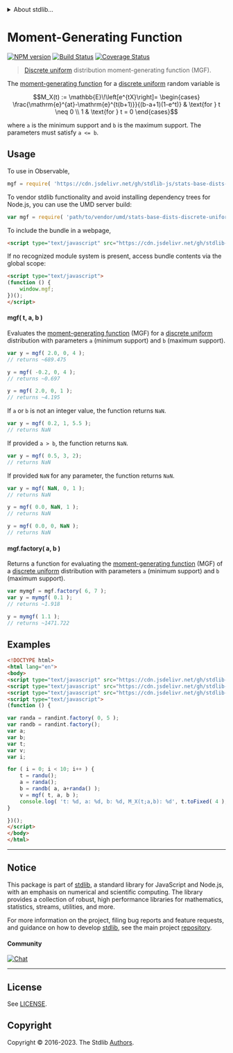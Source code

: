 <!--

@license Apache-2.0

Copyright (c) 2018 The Stdlib Authors.

Licensed under the Apache License, Version 2.0 (the "License");
you may not use this file except in compliance with the License.
You may obtain a copy of the License at

   http://www.apache.org/licenses/LICENSE-2.0

Unless required by applicable law or agreed to in writing, software
distributed under the License is distributed on an "AS IS" BASIS,
WITHOUT WARRANTIES OR CONDITIONS OF ANY KIND, either express or implied.
See the License for the specific language governing permissions and
limitations under the License.

-->


<details>
  <summary>
    About stdlib...
  </summary>
  <p>We believe in a future in which the web is a preferred environment for numerical computation. To help realize this future, we've built stdlib. stdlib is a standard library, with an emphasis on numerical and scientific computation, written in JavaScript (and C) for execution in browsers and in Node.js.</p>
  <p>The library is fully decomposable, being architected in such a way that you can swap out and mix and match APIs and functionality to cater to your exact preferences and use cases.</p>
  <p>When you use stdlib, you can be absolutely certain that you are using the most thorough, rigorous, well-written, studied, documented, tested, measured, and high-quality code out there.</p>
  <p>To join us in bringing numerical computing to the web, get started by checking us out on <a href="https://github.com/stdlib-js/stdlib">GitHub</a>, and please consider <a href="https://opencollective.com/stdlib">financially supporting stdlib</a>. We greatly appreciate your continued support!</p>
</details>

# Moment-Generating Function

[![NPM version][npm-image]][npm-url] [![Build Status][test-image]][test-url] [![Coverage Status][coverage-image]][coverage-url] <!-- [![dependencies][dependencies-image]][dependencies-url] -->

> [Discrete uniform][discrete-uniform-distribution] distribution moment-generating function (MGF).

<!-- Section to include introductory text. Make sure to keep an empty line after the intro `section` element and another before the `/section` close. -->

<section class="intro">

The [moment-generating function][mgf] for a [discrete uniform][discrete-uniform-distribution] random variable is

<!-- <equation class="equation" label="eq:discrete_uniform_mgf" align="center" raw="M_X(t) := \mathbb{E}\!\left[e^{tX}\right]= \begin{cases} \frac{\mathrm{e}^{at}-\mathrm{e}^{t(b+1)}}{(b-a+1)(1-e^t)} & \text{for } t \neq 0 \\ 1 & \text{for } t = 0 \end{cases}" alt="Moment-generating function (MGF) for a discrete uniform distribution."> -->

```math
M_X(t) := \mathbb{E}\!\left[e^{tX}\right]= \begin{cases} \frac{\mathrm{e}^{at}-\mathrm{e}^{t(b+1)}}{(b-a+1)(1-e^t)} & \text{for } t \neq 0 \\ 1 & \text{for } t = 0 \end{cases}
```

<!-- <div class="equation" align="center" data-raw-text="M_X(t) := \mathbb{E}\!\left[e^{tX}\right]= \begin{cases} \frac{\mathrm{e}^{at}-\mathrm{e}^{t(b+1)}}{(b-a+1)(1-e^t)} &amp; \text{for } t \neq 0 \\ 1 &amp; \text{for } t = 0 \end{cases}" data-equation="eq:discrete_uniform_mgf">
    <img src="https://cdn.jsdelivr.net/gh/stdlib-js/stdlib@591cf9d5c3a0cd3c1ceec961e5c49d73a68374cb/lib/node_modules/@stdlib/stats/base/dists/discrete-uniform/mgf/docs/img/equation_discrete_uniform_mgf.svg" alt="Moment-generating function (MGF) for a discrete uniform distribution.">
    <br>
</div> -->

<!-- </equation> -->

where `a` is the minimum support and `b` is the maximum support. The parameters must satisfy `a <= b`.

</section>

<!-- /.intro -->

<!-- Package usage documentation. -->



<section class="usage">

## Usage

To use in Observable,

```javascript
mgf = require( 'https://cdn.jsdelivr.net/gh/stdlib-js/stats-base-dists-discrete-uniform-mgf@v0.1.0-umd/browser.js' )
```

To vendor stdlib functionality and avoid installing dependency trees for Node.js, you can use the UMD server build:

```javascript
var mgf = require( 'path/to/vendor/umd/stats-base-dists-discrete-uniform-mgf/index.js' )
```

To include the bundle in a webpage,

```html
<script type="text/javascript" src="https://cdn.jsdelivr.net/gh/stdlib-js/stats-base-dists-discrete-uniform-mgf@v0.1.0-umd/browser.js"></script>
```

If no recognized module system is present, access bundle contents via the global scope:

```html
<script type="text/javascript">
(function () {
    window.mgf;
})();
</script>
```

#### mgf( t, a, b )

Evaluates the [moment-generating function][mgf] (MGF) for a [discrete uniform][discrete-uniform-distribution] distribution with parameters `a` (minimum support) and `b` (maximum support).

```javascript
var y = mgf( 2.0, 0, 4 );
// returns ~689.475

y = mgf( -0.2, 0, 4 );
// returns ~0.697

y = mgf( 2.0, 0, 1 );
// returns ~4.195
```

If `a` or `b` is not an integer value, the function returns `NaN`.

```javascript
var y = mgf( 0.2, 1, 5.5 );
// returns NaN
```

If provided `a > b`, the function returns `NaN`.

```javascript
var y = mgf( 0.5, 3, 2);
// returns NaN
```

If provided `NaN` for any parameter, the function returns `NaN`.

```javascript
var y = mgf( NaN, 0, 1 );
// returns NaN

y = mgf( 0.0, NaN, 1 );
// returns NaN

y = mgf( 0.0, 0, NaN );
// returns NaN
```

#### mgf.factory( a, b )

Returns a function for evaluating the [moment-generating function][mgf] (MGF) of a [discrete uniform][discrete-uniform-distribution] distribution with parameters `a` (minimum support) and `b` (maximum support).

```javascript
var mymgf = mgf.factory( 6, 7 );
var y = mymgf( 0.1 );
// returns ~1.918

y = mymgf( 1.1 );
// returns ~1471.722
```

</section>

<!-- /.usage -->

<!-- Package usage notes. Make sure to keep an empty line after the `section` element and another before the `/section` close. -->

<section class="notes">

</section>

<!-- /.notes -->

<!-- Package usage examples. -->

<section class="examples">

## Examples

<!-- eslint no-undef: "error" -->

```html
<!DOCTYPE html>
<html lang="en">
<body>
<script type="text/javascript" src="https://cdn.jsdelivr.net/gh/stdlib-js/random-base-discrete-uniform@umd/browser.js"></script>
<script type="text/javascript" src="https://cdn.jsdelivr.net/gh/stdlib-js/random-base-randu@umd/browser.js"></script>
<script type="text/javascript" src="https://cdn.jsdelivr.net/gh/stdlib-js/stats-base-dists-discrete-uniform-mgf@v0.1.0-umd/browser.js"></script>
<script type="text/javascript">
(function () {

var randa = randint.factory( 0, 5 );
var randb = randint.factory();
var a;
var b;
var t;
var v;
var i;

for ( i = 0; i < 10; i++ ) {
    t = randu();
    a = randa();
    b = randb( a, a+randa() );
    v = mgf( t, a, b );
    console.log( 't: %d, a: %d, b: %d, M_X(t;a,b): %d', t.toFixed( 4 ), a.toFixed( 4 ), b.toFixed( 4 ), v.toFixed( 4 ) );
}

})();
</script>
</body>
</html>
```

</section>

<!-- /.examples -->

<!-- Section to include cited references. If references are included, add a horizontal rule *before* the section. Make sure to keep an empty line after the `section` element and another before the `/section` close. -->

<section class="references">

</section>

<!-- /.references -->

<!-- Section for related `stdlib` packages. Do not manually edit this section, as it is automatically populated. -->

<section class="related">

</section>

<!-- /.related -->

<!-- Section for all links. Make sure to keep an empty line after the `section` element and another before the `/section` close. -->


<section class="main-repo" >

* * *

## Notice

This package is part of [stdlib][stdlib], a standard library for JavaScript and Node.js, with an emphasis on numerical and scientific computing. The library provides a collection of robust, high performance libraries for mathematics, statistics, streams, utilities, and more.

For more information on the project, filing bug reports and feature requests, and guidance on how to develop [stdlib][stdlib], see the main project [repository][stdlib].

#### Community

[![Chat][chat-image]][chat-url]

---

## License

See [LICENSE][stdlib-license].


## Copyright

Copyright &copy; 2016-2023. The Stdlib [Authors][stdlib-authors].

</section>

<!-- /.stdlib -->

<!-- Section for all links. Make sure to keep an empty line after the `section` element and another before the `/section` close. -->

<section class="links">

[npm-image]: http://img.shields.io/npm/v/@stdlib/stats-base-dists-discrete-uniform-mgf.svg
[npm-url]: https://npmjs.org/package/@stdlib/stats-base-dists-discrete-uniform-mgf

[test-image]: https://github.com/stdlib-js/stats-base-dists-discrete-uniform-mgf/actions/workflows/test.yml/badge.svg?branch=v0.1.0
[test-url]: https://github.com/stdlib-js/stats-base-dists-discrete-uniform-mgf/actions/workflows/test.yml?query=branch:v0.1.0

[coverage-image]: https://img.shields.io/codecov/c/github/stdlib-js/stats-base-dists-discrete-uniform-mgf/main.svg
[coverage-url]: https://codecov.io/github/stdlib-js/stats-base-dists-discrete-uniform-mgf?branch=v0.1.0

<!--

[dependencies-image]: https://img.shields.io/david/stdlib-js/stats-base-dists-discrete-uniform-mgf.svg
[dependencies-url]: https://david-dm.org/stdlib-js/stats-base-dists-discrete-uniform-mgf/main

-->

[chat-image]: https://img.shields.io/gitter/room/stdlib-js/stdlib.svg
[chat-url]: https://app.gitter.im/#/room/#stdlib-js_stdlib:gitter.im

[stdlib]: https://github.com/stdlib-js/stdlib

[stdlib-authors]: https://github.com/stdlib-js/stdlib/graphs/contributors

[umd]: https://github.com/umdjs/umd
[es-module]: https://developer.mozilla.org/en-US/docs/Web/JavaScript/Guide/Modules

[deno-url]: https://github.com/stdlib-js/stats-base-dists-discrete-uniform-mgf/tree/deno
[umd-url]: https://github.com/stdlib-js/stats-base-dists-discrete-uniform-mgf/tree/umd
[esm-url]: https://github.com/stdlib-js/stats-base-dists-discrete-uniform-mgf/tree/esm
[branches-url]: https://github.com/stdlib-js/stats-base-dists-discrete-uniform-mgf/blob/main/branches.md

[stdlib-license]: https://raw.githubusercontent.com/stdlib-js/stats-base-dists-discrete-uniform-mgf/main/LICENSE

[discrete-uniform-distribution]: https://en.wikipedia.org/wiki/Discrete_uniform_distribution

[mgf]: https://en.wikipedia.org/wiki/Moment-generating_function

</section>

<!-- /.links -->
